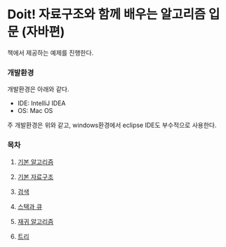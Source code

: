 # Doit! 자료구조와 함께 배우는 알고리즘 입문 (자바편)
책에서 제공하는 예제를 진행한다.

### 개발환경
개발환경은 아래와 같다.
* IDE: IntelliJ IDEA
* OS: Mac OS

주 개발환경은 위와 같고, windows환경에서 eclipse IDE도 부수적으로 사용한다.

### 목차
1. [기본 알고리즘](https://github.com/ssunhj2/doIt_algorithm/blob/master/src/CH01/CH01.md)
2. [기본 자료구조](https://github.com/ssunhj2/doIt_algorithm/blob/master/src/CH02/CH02.md)
3. [검색](https://github.com/ssunhj2/doIt_algorithm/blob/master/src/CH03/CH03.md)
4. [스택과 큐](https://github.com/ssunhj2/doIt_algorithm/blob/master/src/CH04/CH04.md)
5. [재귀 알고리즘](https://github.com/ssunhj2/doIt_algorithm/blob/master/src/CH05/CH05.md)

10. [트리](https://github.com/ssunhj2/doIt_algorithm/blob/master/src/CH10/CH10.md)

